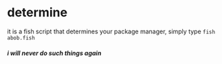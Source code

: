 # determine
it is a fish script that determines your package manager, simply type `fish abob.fish`
##### i will never do such things again
